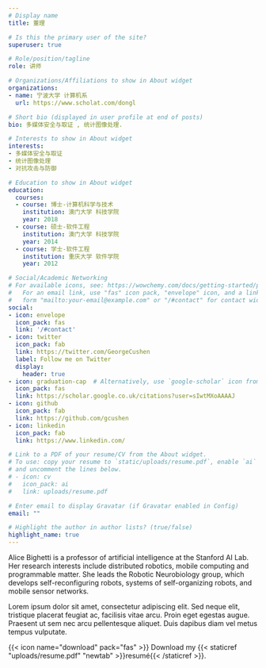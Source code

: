 ```yaml
---
# Display name
title: 董理

# Is this the primary user of the site?
superuser: true

# Role/position/tagline
role: 讲师 

# Organizations/Affiliations to show in About widget
organizations:
- name: 宁波大学 计算机系
  url: https://www.scholat.com/dongl

# Short bio (displayed in user profile at end of posts)
bio: 多媒体安全与取证 , 统计图像处理.

# Interests to show in About widget
interests:
- 多媒体安全与取证
- 统计图像处理
- 对抗攻击与防御

# Education to show in About widget
education:
  courses:
  - course: 博士-计算机科学与技术
    institution: 澳门大学 科技学院
    year: 2018
  - course: 硕士-软件工程
    institution: 澳门大学 科技学院
    year: 2014
  - course: 学士-软件工程
    institution: 重庆大学 软件学院
    year: 2012

# Social/Academic Networking
# For available icons, see: https://wowchemy.com/docs/getting-started/page-builder/#icons
#   For an email link, use "fas" icon pack, "envelope" icon, and a link in the
#   form "mailto:your-email@example.com" or "/#contact" for contact widget.
social:
- icon: envelope
  icon_pack: fas
  link: '/#contact'
- icon: twitter
  icon_pack: fab
  link: https://twitter.com/GeorgeCushen
  label: Follow me on Twitter
  display:
    header: true
- icon: graduation-cap  # Alternatively, use `google-scholar` icon from `ai` icon pack
  icon_pack: fas
  link: https://scholar.google.co.uk/citations?user=sIwtMXoAAAAJ
- icon: github
  icon_pack: fab
  link: https://github.com/gcushen
- icon: linkedin
  icon_pack: fab
  link: https://www.linkedin.com/

# Link to a PDF of your resume/CV from the About widget.
# To use: copy your resume to `static/uploads/resume.pdf`, enable `ai` icons in `params.toml`,
# and uncomment the lines below.
# - icon: cv
#   icon_pack: ai
#   link: uploads/resume.pdf

# Enter email to display Gravatar (if Gravatar enabled in Config)
email: ""

# Highlight the author in author lists? (true/false)
highlight_name: true
---
```


Alice Bighetti is a professor of artificial intelligence at the Stanford AI Lab. Her research interests include distributed robotics, mobile computing and programmable matter. She leads the Robotic Neurobiology group, which develops self-reconfiguring robots, systems of self-organizing robots, and mobile sensor networks.

Lorem ipsum dolor sit amet, consectetur adipiscing elit. Sed neque elit, tristique placerat feugiat ac, facilisis vitae arcu. Proin eget egestas augue. Praesent ut sem nec arcu pellentesque aliquet. Duis dapibus diam vel metus tempus vulputate.

{{< icon name="download" pack="fas" >}} Download my {{< staticref "uploads/resume.pdf" "newtab" >}}resumé{{< /staticref >}}.
